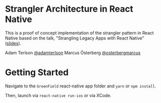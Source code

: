 # Strangler Architecture in React Native

This is a proof of concept implementation of the strangler pattern in React Native based on the talk, "Strangling Legacy Apps with React Native" ([slides](https://slides.com/adamterlson/strangler)).

Adam Terlson [@adamterlson](https://twitter.com/adamterlson)
Marcus Österberg [@osterbergmarcus](https://twitter.com/osterbergmarcus)

# Getting Started

Navigate to the `GreenField` react-native app folder and `yarn` or `npm install`.

Then, launch via `react-native run-ios` or via XCode.
